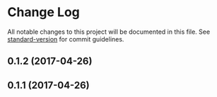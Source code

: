 # Change Log

All notable changes to this project will be documented in this file.
See [standard-version](https://github.com/conventional-changelog/standard-version) for commit guidelines.

<a name="0.1.2"></a>
## 0.1.2 (2017-04-26)




<a name="0.1.1"></a>
## 0.1.1 (2017-04-26)
